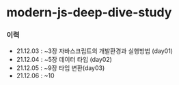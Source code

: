 # modern-js-deep-dive-study
### 이력
- 21.12.03 : ~3장 자바스크립트의 개발환경과 실행방법 (day01)
- 21.12.04 : ~5장 데이터 타입 (day02)
- 21.12.05 : ~9장 타입 변환(day03)
- 21.12.06 : ~10